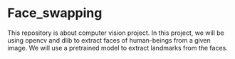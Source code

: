 # Face_swapping
This repository is about computer vision project.
In this project, we will be using opencv and dlib to extract faces of human-beings from a given image. We will use a pretrained model to extract landmarks from the faces.

